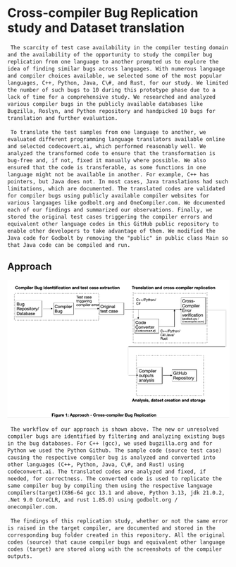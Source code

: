 # Cross-compiler Bug Replication study and Dataset translation

     The scarcity of test case availability in the compiler testing domain and the availability of the opportunity to study the compiler bug replication from one language to another prompted us to explore the idea of finding similar bugs across languages. With numerous language and compiler choices available, we selected some of the most popular languages, C++, Python, Java, C\#, and Rust, for our study. We limited the number of such bugs to 10 during this prototype phase due to a lack of time for a comprehensive study. We researched and analyzed various compiler bugs in the publicly available databases like Bugzilla, Roslyn, and Python repository and handpicked 10 bugs for translation and further evaluation.

     To translate the test samples from one language to another, we evaluated different programming language translators available online and selected codecovert.ai, which performed reasonably well. We analyzed the transformed code to ensure that the transformation is bug-free and, if not, fixed it manually where possible. We also ensured that the code is transferable, as some functions in one language might not be available in another. For example, C++ has pointers, but Java does not. In most cases, Java translations had such limitations, which are documented. The translated codes are validated for compiler bugs using publicly available compiler websites for various languages like godbolt.org and OneCompiler.com. We documented each of our findings and summarized our observations. Finally, we stored the original test cases triggering the compiler errors and equivalent other language codes in this GitHub public repository to enable other developers to take advantage of them. We modified the Java code for Godbolt by removing the "public" in public class Main so that Java code can be compiled and run.

## Approach

![Approach-Workflow.png](Approach-Workflow.png)

     The workflow of our approach is shown above. The new or unresolved compiler bugs are identified by filtering and analyzing existing bugs in the bug databases. For C++ (gcc), we used bugzilla.org and for Python we used the Python Github. The sample code (source test case) causing the respective compiler bug is analyzed and converted into other languages (C++, Python, Java, C\#, and Rust) using codeconvert.ai. The translated codes are analyzed and fixed, if needed, for correctness. The converted code is used to replicate the same compiler bug by compiling them using the respective language compilers(target)(X86-64 gcc 13.1 and above, Python 3.13, jdk 21.0.2, .Net 9.0 CoreCLR, and rust 1.85.0) using godbolt.org / onecompiler.com. 

     The findings of this replication study, whether or not the same error is raised in the target compiler, are documented and stored in the corresponding bug folder created in this repository. All the original codes (source) that cause compiler bugs and equivalent other language codes (target) are stored along with the screenshots of the compiler outputs.

